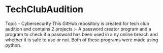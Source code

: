# TechClubAudition
Topic - Cybersecurity
This GitHub repository is created for tech club audition and contains 2 projects :- A password creator program and a program to check if a password has been used in a ny online breach and whether it is safe to use or not.
Both of these programs were made using python.

